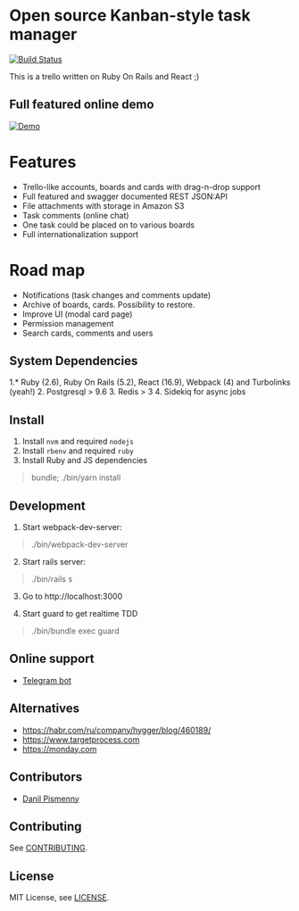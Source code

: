 # Open source Kanban-style task manager

[![Build Status](https://travis-ci.org/BrandyMint/tasky.svg?branch=master)](https://travis-ci.org/BrandyMint/tasky)

This is a trello written on Ruby On Rails and React ;)

## Full featured online demo

[![Demo](https://tasky.online/demo.png)](https://tasky.online)

# Features

* Trello-like accounts, boards and cards with drag-n-drop support
* Full featured and swagger documented REST JSON:API
* File attachments with storage in Amazon S3
* Task comments (online chat)
* One task could be placed on to various boards
* Full internationalization support

# Road map

* Notifications (task changes and comments update)
* Archive of boards, cards. Possibility to restore.
* Improve UI (modal card page)
* Permission management
* Search cards, comments and users

## System Dependencies

1.* Ruby (2.6), Ruby On Rails (5.2), React (16.9), Webpack (4) and Turbolinks (yeah!)
2. Postgresql > 9.6
3. Redis > 3
4. Sidekiq for async jobs

## Install

1. Install `nvm` and required `nodejs`
2. Install `rbenv` and required `ruby`
3. Install Ruby and JS dependencies

> bundle; ./bin/yarn install

## Development

1. Start webpack-dev-server:

> ./bin/webpack-dev-server

2. Start rails server:

> ./bin/rails s

3. Go to http://localhost:3000

4. Start guard to get realtime TDD

> ./bin/bundle exec guard

## Online support

* [Telegram bot](http://t.me/tasky_chaport_bot)

## Alternatives

* https://habr.com/ru/company/hygger/blog/460189/
* https://www.targetprocess.com
* https://monday.com

## Contributors

* [Danil Pismenny](https://github.com/dapi)

## Contributing

See [CONTRIBUTING](CONTRIBUTING.md).

## License

MIT License, see [LICENSE](LICENSE).
